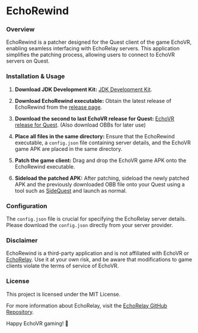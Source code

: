 # EchoRewind

### Overview

EchoRewind is a patcher designed for the Quest client of the game EchoVR, enabling seamless interfacing with EchoRelay servers. This application simplifies the patching process, allowing users to connect to EchoVR servers on Quest.

### Installation & Usage

1. **Download JDK Development Kit:** [JDK Development Kit](https://www.oracle.com/java/technologies/downloads/#jdk21-windows).

2. **Download EchoRewind executable:** Obtain the latest release of EchoRewind from the [release page](/releases).

3. **Download the second to last EchoVR release for Quest:** [EchoVR release for Quest](https://oculusdb.rui2015.me/id/2215004568539258). (Also download OBBs for later use)

4. **Place all files in the same directory:** Ensure that the EchoRewind executable, a `config.json` file containing server details, and the EchoVR game APK are placed in the same directory.

5. **Patch the game client:** Drag and drop the EchoVR game APK onto the EchoRewind executable.

6. **Sideload the patched APK:** After patching, sideload the newly patched APK and the previously downloaded OBB file onto your Quest using a tool such as [SideQuest](https://sidequestvr.com/) and launch as normal.

### Configuration

The `config.json` file is crucial for specifying the EchoRelay server details. Please download the `config.json` directly from your server provider.

### Disclaimer

EchoRewind is a third-party application and is not affiliated with EchoVR or [EchoRelay](https://github.com/Xenomega/EchoRelay). Use it at your own risk, and be aware that modifications to game clients violate the terms of service of EchoVR.

### License

This project is licensed under the MIT License.

For more information about EchoRelay, visit the [EchoRelay GitHub Repository](https://github.com/Xenomega/EchoRelay).

Happy EchoVR gaming! 🚀

